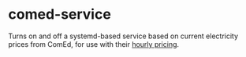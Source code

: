 # comed-service

Turns on and off a systemd-based service based on current electricity prices from ComEd, for use with their [hourly pricing](https://hourlypricing.comed.com/live-prices/).

